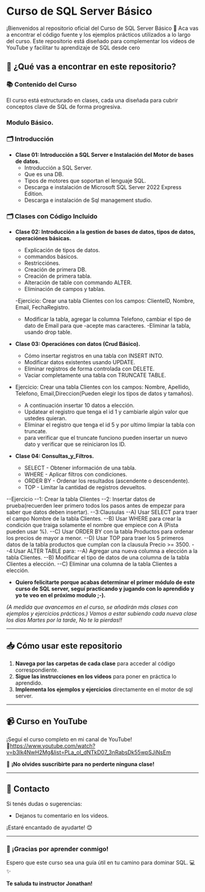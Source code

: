 # Curso de SQL Server Básico

¡Bienvenidos al repositorio oficial del Curso de SQL Server Básico  🎉 Aca vas a encontrar el código fuente y los ejemplos prácticos utilizados a lo largo del curso. Este repositorio está diseñado para complementar los videos de YouTube y facilitar tu aprendizaje de SQL desde cero

## 🚀 ¿Qué vas a encontrar en este repositorio?

### 📚 Contenido del Curso
El curso está estructurado en clases, cada una diseñada para cubrir conceptos clave de SQL de forma progresiva.

### Modulo Básico.

### 🗂 Introducción
- **Clase 01: Introducción a SQL Server e Instalación del Motor de bases de datos.**
  - Introducción a SQL Server.
  - Que es una DB.
  - Tipos de motores que soportan el lenguaje SQL.
  - Descarga e instalación de Microsoft SQL Server 2022 Express Edition.
  - Descarga e instalación de Sql management studio.

### 🗂 Clases con Código Incluido

- **Clase 02: Introducción a la gestion de bases de datos, tipos de datos, operaciónes básicas.**
  - Explicación de tipos de datos.
  - commandos básicos.
  - Restricciónes.
  - Creación de primera DB.
  - Creación de primera tabla.
  - Alteración de table con commando ALTER.
  - Eliminación de campos y tablas.

  -Ejercicio: Crear una tabla Clientes con los campos: ClienteID, Nombre, Email, FechaRegistro.
  - Modificar la tabla, agregar la columna Telefono, cambiar el tipo de dato de Email para que 
  -acepte mas caracteres.
  -Eliminar la tabla, usando drop table.

- **Clase 03: Operaciónes con datos (Crud Básico).**
  - Cómo insertar registros en una tabla con INSERT INTO.
  - Modificar datos existentes usando UPDATE.
  - Eliminar registros de forma controlada con DELETE.
  - Vaciar completamente una tabla con TRUNCATE TABLE.

- Ejercicio: Crear una tabla Clientes con los campos: Nombre, Apellido, Telefono, Email,Direccion(Pueden elegir los tipos de datos y tamaños).
  - A continuación insertar 10 datos a elección.
  - Updatear el registro que tenga el id 1 y cambiarle algún valor que ustedes quieran.
  - Eliminar el registro que tenga el id 5 y por ultimo limpiar la tabla con truncate.
  - para verificar que el truncate funciono pueden insertar un nuevo dato y verificar que se reiniciaron los ID.

- **Clase 04: Consultas_y_Filtros.**
  - SELECT - Obtener información de una tabla.
  - WHERE - Aplicar filtros con condiciones.
  - ORDER BY - Ordenar los resultados (ascendente o descendente).
  - TOP - Limitar la cantidad de registros devueltos.

--Ejercicio
  --1: Crear la tabla Clientes
  --2: Insertar datos de prueba(recuerden leer primero todos los pasos antes de empezar para saber que datos deben insertar).
  --3:Clausulas
  --A) Usar SELECT para traer el campo Nombre de la tabla Clientes.
  --B) Usar WHERE para crear la condición que traiga solamente el nombre que empiece con A (Pista pueden usar %).
  --C) Usar ORDER BY con la tabla Productos para ordenar los precios de mayor a menor.
  --D) Usar TOP para traer los 5 primeros datos de la tabla productos que cumplan con la clausula Precio >= 3500.
  --4:Usar ALTER TABLE para:
  --A) Agregar una nueva columna a elección a la tabla Clientes.
  --B) Modificar el tipo de datos de una columna de la tabla Clientes a elección.
  --C) Eliminar una columna de la tabla Clientes a elección.

- **Quiero felicitarte porque acabas determinar el primer módulo de este curso de SQL server, seguí practicando y jugando con lo aprendido y yo te veo en el próximo modulo ;-).**
  
*(A medida que avancemos en el curso, se añadirán más clases con ejemplos y ejercicios prácticos.)*
*Vamos a estar subiendo cada nueva clase los dias Martes por la tarde, No te la pierdas!!*

---

## 📥 Cómo usar este repositorio
1. **Navega por las carpetas de cada clase** para acceder al código correspondiente.
2. **Sigue las instrucciones en los videos** para poner en práctica lo aprendido.
3. **Implementa los ejemplos y ejercicios** directamente en el motor de sql server.

---

## 📹 Curso en YouTube
¡Seguí el curso completo en mi canal de YouTube!  
🔗https://www.youtube.com/watch?v=b3lk4NwH2Mg&list=PLa_oI_dNTkD07_3nRabsDk55wpSJiNsEm

🔔 **¡No olvides suscribirte para no perderte ninguna clase!**

---

## 📧 Contacto
Si tenés dudas o sugerencias:
- Dejanos tu comentario en los videos.  

¡Estaré encantado de ayudarte! 😊

---

### 🌟 ¡Gracias por aprender conmigo!
Espero que este curso sea una guía útil en tu camino para dominar SQL. 💻✨

**Te saluda tu instructor Jonathan!**
